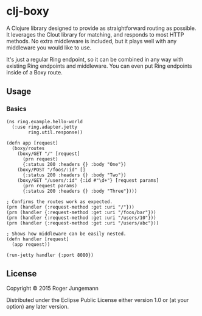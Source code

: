 # clj-boxy

A Clojure library designed to provide as straightforward routing as possible. It
leverages the Clout library for matching, and responds to most HTTP methods. No
extra middleware is included, but it plays well with any middleware you would
like to use.

It's just a regular Ring endpoint, so it can be combined in any way with
existing Ring endpoints and middleware. You can even put Ring endpoints inside
of a Boxy route.

## Usage

### Basics



    (ns ring.example.hello-world
      (:use ring.adapter.jetty
            ring.util.response))

    (defn app [request]
      (boxy/routes
        (boxy/GET "/" [request]
          (prn request)
          {:status 200 :headers {} :body "One"})
        (boxy/POST "/foos/:id" []
          {:status 200 :headers {} :body "Two"})
        (boxy/GET "/users/:id" {:id #"\d+"} [request params]
          (prn request params)
          {:status 200 :headers {} :body "Three"})))

    ; Confirms the routes work as expected.
    (prn (handler {:request-method :get :uri "/"}))
    (prn (handler {:request-method :get :uri "/foos/bar"}))
    (prn (handler {:request-method :get :uri "/users/10"}))
    (prn (handler {:request-method :get :uri "/users/abc"}))

    ; Shows how middleware can be easily nested.
    (defn handler [request]
      (app request))

    (run-jetty handler {:port 8080})

## License

Copyright © 2015 Roger Jungemann

Distributed under the Eclipse Public License either version 1.0 or (at
your option) any later version.

